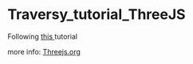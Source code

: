 # Traversy_tutorial_ThreeJS

Following [this ](https://www.youtube.com/watch?v=8jP4xpga6yY) tutorial 

more info: [Threejs.org](https://threejs.org)
